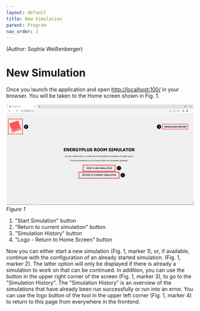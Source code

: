 ```yaml
---
layout: default
title: New Simulation
parent: Program
nav_order: 2
---
```

(Author: Sophia Weißenberger) 
# New Simulation

Once you launch the application and open [http://localhost:100/](http://localhost:100/) in your browser. You will be taken to the Home screen shown in Fig. 1.


![Figg. 1](images/NewSimulationMarker.PNG)
*Figure 1*

1. "Start Simulation" button 
2. "Return to current simulation" button
3. "Simulation History" button
4. "Logo - Return to Home Screen" button


Now you can either start a new simulation (Fig. 1, marker 1), or, if available, continue with the configuration of an already started simulation. (Fig. 1, marker 2). The latter option will only be displayed if there is already a simulation to work on that can be continued. In addition, you can use the button in the upper right corner of the screen (Fig. 1, marker 3), to go to the "Simulation History". The "Simulation History" is an overview of the simulations that have already been run successfully or run into an error. You can use the logo button of the tool in the upper left corner (Fig. 1, marker 4) to return to this page from everywhere in the frontend.
